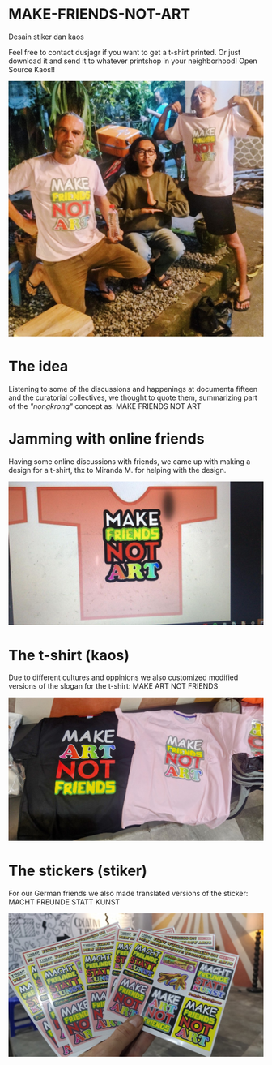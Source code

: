# MAKE-FRIENDS-NOT-ART
Desain stiker dan kaos

Feel free to contact dusjagr if you want to get a t-shirt printed. Or just download it and send it to whatever printshop in your neighborhood! Open Source Kaos!!

![](photos/MAKE-FRIENDS-NOT-ART_locals.jpg)

# The idea

Listening to some of the discussions and happenings at documenta fifteen and the curatorial collectives, we thought to quote them, summarizing part of the *"nongkrong"* concept as: MAKE FRIENDS NOT ART

# Jamming with online friends

Having some online discussions with friends, we came up with making a design for a t-shirt, thx to Miranda M. for helping with the design.

![](photos/t-shirt_draft_screenshot.jpg)

# The t-shirt (kaos)

Due to different cultures and oppinions we also customized modified versions of the slogan for the t-shirt: MAKE ART NOT FRIENDS

![](photos/kaos_fresh_Printed.jpg)

# The stickers (stiker)

For our German friends we also made translated versions of the sticker: MACHT FREUNDE STATT KUNST

![](photos/stikers_fresh_Printed.jpg)
